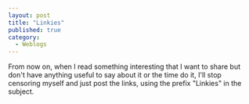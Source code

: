 ```yaml
---
layout: post
title: "Linkies"
published: true
category:
  - Weblogs
---
```


From now on, when I read something interesting that I want to share but
don't have anything useful to say about it or the time do it, I'll stop
censoring myself and just post the links, using the prefix "Linkies" in
the subject.
